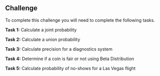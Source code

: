 
## Challenge

To complete this challenge you will need to complete the following tasks. 

**Task 1:** Calculate a joint probability

**Task 2:** Calculate a union probability

**Task 3:** Calculate precision for a diagnostics system 

**Task 4:** Determine if a coin is fair or not using Beta Distribution

**Task 5:** Calculate probability of no-shows for a Las Vegas flight


